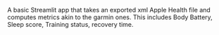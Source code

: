 A basic Streamlit app that takes an exported xml Apple Health file and computes metrics akin to the garmin ones. This includes Body Battery, Sleep score, Training status, recovery time.
